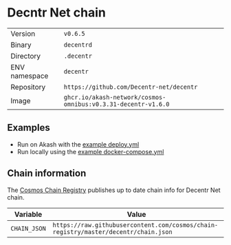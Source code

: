 # Decntr Net chain

| | |
|---|---|
|Version|`v0.6.5`|
|Binary|`decentrd`|
|Directory|`.decentr`|
|ENV namespace|`decentr`|
|Repository|`https://github.com/Decentr-net/decentr`|
|Image|`ghcr.io/akash-network/cosmos-omnibus:v0.3.31-decentr-v1.6.0`|

## Examples

- Run on Akash with the [example deploy.yml](./deploy.yml)
- Run locally using the [example docker-compose.yml](./docker-compose.yml)

## Chain information

The [Cosmos Chain Registry](https://github.com/cosmos/chain-registry) publishes up to date chain info for Decentr Net chain.

|Variable|Value|
|---|---|
|`CHAIN_JSON`|`https://raw.githubusercontent.com/cosmos/chain-registry/master/decentr/chain.json`|
